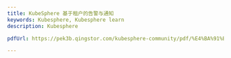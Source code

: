 ```yaml
---
title: KubeSphere 基于租户的告警与通知 
keywords: Kubesphere, Kubesphere learn
description: Kubesphere

pdfUrl: https://pek3b.qingstor.com/kubesphere-community/pdf/%E4%BA%91%E5%8E%9F%E7%94%9F%E5%AE%9E%E6%88%98/%E7%9B%91%E6%8E%A7%E4%B8%8E%E5%91%8A%E8%AD%A6-KubeSphere%20%E5%9F%BA%E4%BA%8E%E7%A7%9F%E6%88%B7%E7%9A%84%E5%91%8A%E8%AD%A6%E4%B8%8E%E9%80%9A%E7%9F%A5.pdf 

---
```

